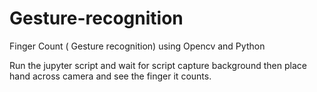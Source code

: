 # Gesture-recognition
Finger Count ( Gesture recognition) using Opencv and Python  

Run the jupyter script and wait for script capture background then place hand across camera and see the finger it counts.
